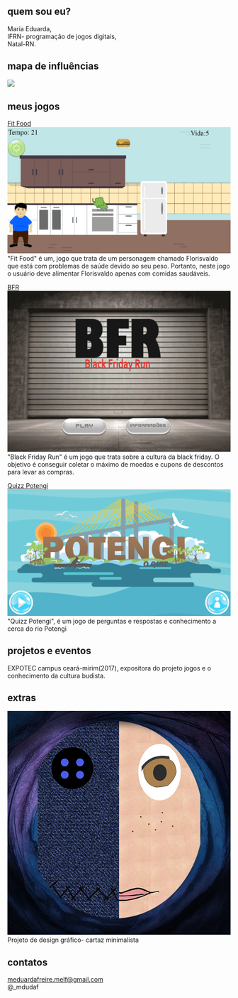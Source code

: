 ## quem sou eu?  
Maria Eduarda,  
IFRN- programação de jogos digitais,  
Natal-RN.

## mapa de influências
![](https://github.com/dudins/dudins.github.io/blob/master/map%20influence.png?raw=true)  

## meus jogos  
[Fit Food](https://mrbtrzmoraes.github.io/FitFood)  
![](https://github.com/dudins/dudins.github.io/blob/master/fitfood.png?raw=true)    
"Fit Food" é um, jogo que trata de um personagem chamado Florisvaldo que está com problemas de saúde devido ao seu peso. Portanto, neste jogo o usuário deve alimentar Florisvaldo apenas com comidas saudáveis.

[BFR](https://thaynanmedeiros.github.io/BFR/)  
![](https://github.com/dudins/dudins.github.io/blob/master/bfr.png?raw=true)    
"Black Friday Run" é um jogo que trata sobre a cultura da black friday. O objetivo é conseguir coletar o máximo de moedas e cupons de descontos para levar as compras.

[Quizz Potengi](https://mrbtrzmoraes.github.io/Quiz1/)  
![](https://github.com/dudins/dudins.github.io/blob/master/potengi.png?raw=true)  
"Quizz Potengi", é um jogo de perguntas e respostas e conhecimento a cerca do rio Potengi
  
## projetos e eventos  
EXPOTEC campus ceará-mirim(2017), expositora do projeto jogos e o conhecimento da cultura budista.  

## extras  
![](https://github.com/dudins/dudins.github.io/blob/master/Coralineoficial1.jpg?raw=true)  
Projeto de design gráfico- cartaz minimalista  
  
## contatos  
meduardafreire.melf@gmail.com   
@_mdudaf
